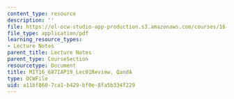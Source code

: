 ```yaml
---
content_type: resource
description: ''
file: https://ol-ocw-studio-app-production.s3.amazonaws.com/courses/16-687-private-pilot-ground-school-january-iap-2019/a11bf8607ca1b429bf0e8fa5b334f229_MIT16_687IAP19_Lec01Review.pdf
file_type: application/pdf
learning_resource_types:
- Lecture Notes
parent_title: Lecture Notes
parent_type: CourseSection
resourcetype: Document
title: MIT16_687IAP19_Lec01Review, QandA
type: OCWFile
uid: a11bf860-7ca1-b429-bf0e-8fa5b334f229
---
```


